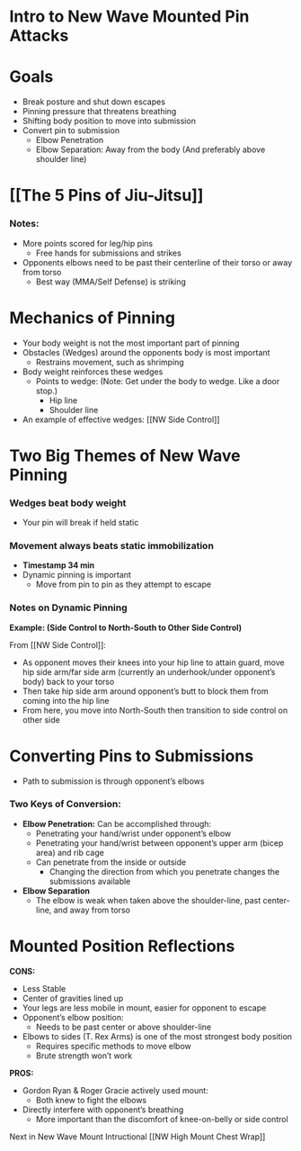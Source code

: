 # Intro to New Wave Mounted Pin Attacks
# Goals

- Break posture and shut down escapes
- Pinning pressure that threatens breathing
- Shifting body position to move into submission
- Convert pin to submission
    - Elbow Penetration
    - Elbow Separation: Away from the body (And preferably above shoulder line)

# [[The 5 Pins of Jiu-Jitsu]]

### Notes:
- More points scored for leg/hip pins
    - Free hands for submissions and strikes
- Opponents elbows need to be past their centerline of their torso or away from torso
    - Best way (MMA/Self Defense) is striking

# Mechanics of Pinning

- Your body weight is not the most important part of pinning
- Obstacles (Wedges) around the opponents body is most important
    - Restrains movement, such as shrimping
- Body weight reinforces these wedges
    - Points to wedge: (Note: Get under the body to wedge. Like a door stop.)
        - Hip line
        - Shoulder line
-  An example of effective wedges: [[NW Side Control]]

# Two Big Themes of New Wave Pinning

### Wedges beat body weight

- Your pin will break if held static

### Movement always beats static immobilization

- **Timestamp 34 min**
- Dynamic pinning is important
    - Move from pin to pin as they attempt to escape

### Notes on Dynamic Pinning

**Example: (Side Control to North-South to Other Side Control)**

From [[NW Side Control]]:
- As opponent moves their knees into your hip line to attain guard, move hip side arm/far side arm (currently an underhook/under opponent’s body) back to your torso
- Then take hip side arm around opponent’s butt to block them from coming into the hip line
- From here, you move into North-South then transition to side control on other side

# Converting Pins to Submissions

- Path to submission is through opponent’s elbows

### Two Keys of Conversion:

- **Elbow Penetration:** Can be accomplished through:
    - Penetrating your hand/wrist under opponent’s elbow
    - Penetrating your hand/wrist between opponent’s upper arm (bicep area) and rib cage
    - Can penetrate from the inside or outside
        - Changing the direction from which you penetrate changes the submissions available
- **Elbow Separation**
    - The elbow is weak when taken above the shoulder-line, past center-line, and away from torso

# Mounted Position Reflections

**CONS:**

- Less Stable
- Center of gravities lined up
- Your legs are less mobile in mount, easier for opponent to escape
- Opponent’s elbow position:
    - Needs to be past center or above shoulder-line
- Elbows to sides (T. Rex Arms) is one of the most strongest body position
    - Requires specific methods to move elbow
    - Brute strength won’t work

**PROS:**

- Gordon Ryan & Roger Gracie actively used mount:
    - Both knew to fight the elbows
- Directly interfere with opponent’s breathing
    - More important than the discomfort of knee-on-belly or side control

Next in New Wave Mount Intructional [[NW High Mount Chest Wrap]]